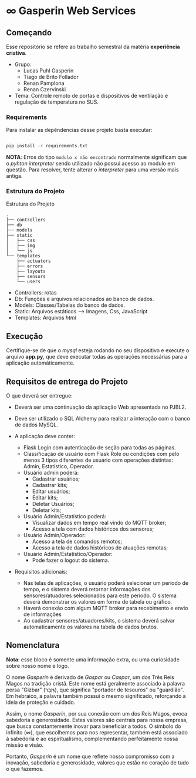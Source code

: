 # ∞ Gasperin Web Services

## Começando

Esse repositório se refere ao trabalho semestral da matéria **experiência criativa**.

- Grupo:
  - Lucas Puhl Gasperin
  - Tiago de Brito Follador
  - Renan Pamplona
  - Renan Czervinski
- Tema: Controle remoto de portas e dispositivos de ventilação e regulação de temperatura no SUS.

### Requirements

Para instalar as depêndencias desse projeto basta executar:

```bash

pip install -r requirements.txt

```

**NOTA**: Erros do tipo `modulo x não encontrado` normalmente significam que o _pyhton interpreter_ sendo utilizado não possui acesso ao modulo em questão. Para resolver, tente alterar o _interpreter_ para uma versão mais antiga.

### Estrutura do Projeto

Estrutura do Projeto

```
.
├── controllers
├── db
├── models
├── static
│   ├── css
│   ├── img
│   └── js
└── templates
    ├── actuators
    ├── errors
    ├── layouts
    ├── sensors
    └── users

```

- Controllers: rotas
- Db: Funções e arquivos relacionados ao banco de dados.
- Models: Classes/Tabelas do banco de dados.
- Static: Arquivos estáticos --> Imagens, Css, JavaScript
- Templates: Arquivos _html_

## Execução

Certifique-se de que o _mysql_ esteja rodando no seu dispositivo e execute o arquivo **app.py**, que deve executar todas as operações necessárias para a aplicação automáticamente.

## Requisitos de entrega do Projeto

O que deverá ser entregue:

- Deverá ser uma continuação da aplicação Web apresentada no PJBL2.
- Deve ser utilizado o SQL Alchemy para realizar a interação com o banco de dados MySQL.
- A aplicação deve conter:

  - Flask Login com autenticação de seção para todas as páginas.
  - Classificação de usuário com Flask Role ou condições com pelo menos 3 tipos diferentes de usuário com operações distintas: Admin, Estatístico, Operador.
  - Usuário admin poderá:
    - Cadastrar usuários;
    - Cadastrar kits;
    - Editar usuários;
    - Editar kits;
    - Deletar Usuários;
    - Deletar kits;
  - Usuário Admin/Estatístico poderá:
    - Visualizar dados em tempo real vindo do MQTT broker;
    - Acesso a tela com dados históricos dos sensores;
  - Usuário Admin/Operador:
    - Acesso a tela de comandos remotos;
    - Acesso a tela de dados históricos de atuações remotas;
  - Usuário Admin/Estatístico/Operador:
    - Pode fazer o logout do sistema.

- Requisitos adicionais:

  - Nas telas de aplicações, o usuário poderá selecionar um período de tempo, e o sistema deverá retornar informações dos sensores/atuadores selecionados para este período. O sistema deverá demonstrar os valores em forma de tabela ou gráfico.
  - Haverá conexão com algum MQTT broker para recebimento e envio de informações
  - Ao cadastrar sensores/atuadores/kits, o sistema deverá salvar automaticamente os valores na tabela de dados brutos.

## Nomenclatura

**Nota**: esse bloco é somente uma informação extra, ou uma curiosidade sobre nosso nome e logo.

O nome _Gasperin_ é derivado de _Gaspar_ ou _Caspar_, um dos Três Reis Magos na tradição cristã. Este nome está geralmente associado à palavra persa "Gizbar" (גִּזְבָר), que significa "portador de tesouros" ou "guardião". Em hebraico, a palavra também possui o mesmo significado, reforçando a ideia de proteção e cuidado.

Assim, o nome _Gasperin_, por sua conexão com um dos Reis Magos, evoca sabedoria e generosidade. Estes valores são centrais para nossa empresa, que busca constantemente inovar para beneficiar a todos. O símbolo do infinito (∞), que escolhemos para nos representar, também está associado à sabedoria e ao espiritualismo, complementando perfeitamente nossa missão e visão.

Portanto, _Gasperin_ é um nome que reflete nosso compromisso com a inovação, sabedoria e generosidade, valores que estão no coração de tudo o que fazemos.
